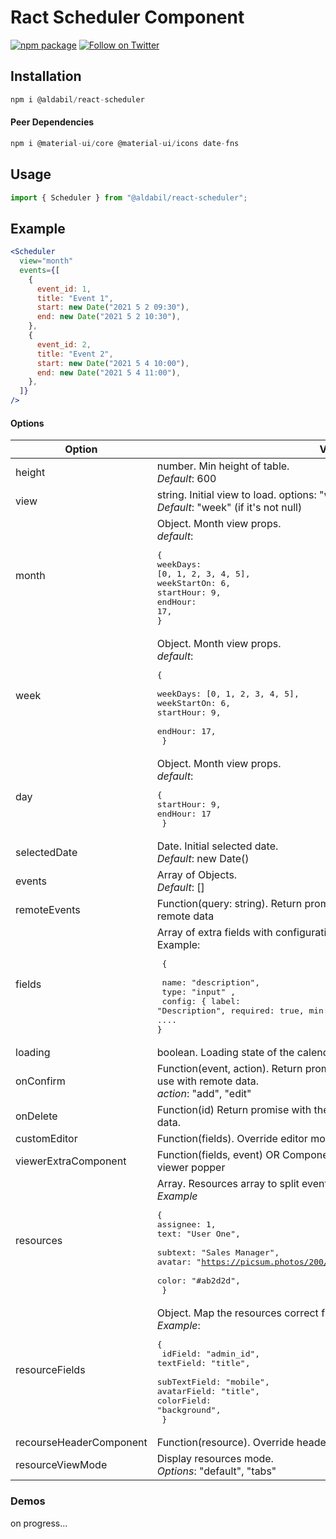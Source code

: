 # Ract Scheduler Component

[![npm package](https://img.shields.io/npm/v/@aldabil/react-scheduler/latest.svg)](https://www.npmjs.com/package/@aldabil/react-scheduler)
[![Follow on Twitter](https://img.shields.io/twitter/follow/aldabil21.svg?label=follow+aldabil21)](https://twitter.com/intent/follow?screen_name=aldabil21)

## Installation

```jsx
npm i @aldabil/react-scheduler
```

#### Peer Dependencies

```jsx
npm i @material-ui/core @material-ui/icons date-fns
```

## Usage

```jsx
import { Scheduler } from "@aldabil/react-scheduler";
```

## Example

```jsx
<Scheduler
  view="month"
  events={[
    {
      event_id: 1,
      title: "Event 1",
      start: new Date("2021 5 2 09:30"),
      end: new Date("2021 5 2 10:30"),
    },
    {
      event_id: 2,
      title: "Event 2",
      start: new Date("2021 5 4 10:00"),
      end: new Date("2021 5 4 11:00"),
    },
  ]}
/>
```

#### Options

| Option                  | Value                                                                                                                                                                                                                             |
| ----------------------- | --------------------------------------------------------------------------------------------------------------------------------------------------------------------------------------------------------------------------------- |
| height                  | number. Min height of table. <br> _Default_: 600                                                                                                                                                                                  |
| view                    | string. Initial view to load. options: "week", "month", "day". <br> _Default_: "week" (if it's not null)                                                                                                                          |
| month                   | Object. Month view props. <br> _default_: <pre>{<br>weekDays: [0, 1, 2, 3, 4, 5], <br>weekStartOn: 6, <br>startHour: 9, <br>endHour: 17, <br>}</pre>                                                                              |
| week                    | Object. Month view props. <br> _default_: <pre>{ <br>weekDays: [0, 1, 2, 3, 4, 5], <br>weekStartOn: 6, <br>startHour: 9, <br>endHour: 17,<br> }</pre>                                                                             |
| day                     | Object. Month view props. <br> _default_: <pre>{<br>startHour: 9, <br>endHour: 17<br> }</pre>                                                                                                                                     |
| selectedDate            | Date. Initial selected date. <br>_Default_: new Date()                                                                                                                                                                            |
| events                  | Array of Objects. <br>_Default_: []                                                                                                                                                                                               |
| remoteEvents            | Function(query: string). Return promise of array of events. Used for remote data                                                                                                                                                  |
| fields                  | Array of extra fields with configurations. <br> Example: <pre> { <br> name: "description", <br> type: "input" , <br> config: { label: "Description", required: true, min: 3, email: true, variant: "outlined", ....<br>}</pre>    |
| loading                 | boolean. Loading state of the calendar table                                                                                                                                                                                      |
| onConfirm               | Function(event, action). Return promise with the new added/edited event use with remote data. <br> _action_: "add", "edit"                                                                                                        |
| onDelete                | Function(id) Return promise with the deleted event id to use with remote data.                                                                                                                                                    |
| customEditor            | Function(fields). Override editor modal                                                                                                                                                                                           |
| viewerExtraComponent    | Function(fields, event) OR Component. Additional component in event viewer popper                                                                                                                                                 |
| resources               | Array. Resources array to split event views with resources <br>_Example_ <pre>{<br>assignee: 1,<br>text: "User One", <br>subtext: "Sales Manager", <br>avatar: "https://picsum.photos/200/300", <br>color: "#ab2d2d",<br> }</pre> |
| resourceFields          | Object. Map the resources correct fields. <br>_Example_: <pre>{<br> idField: "admin_id", <br>textField: "title", <br>subTextField: "mobile", <br>avatarField: "title", <br>colorField: "background",<br> }</pre>                  |
| recourseHeaderComponent | Function(resource). Override header component of resource                                                                                                                                                                         |
| resourceViewMode        | Display resources mode. <br>_Options_: "default", "tabs"                                                                                                                                                                          |

### Demos

on progress...
